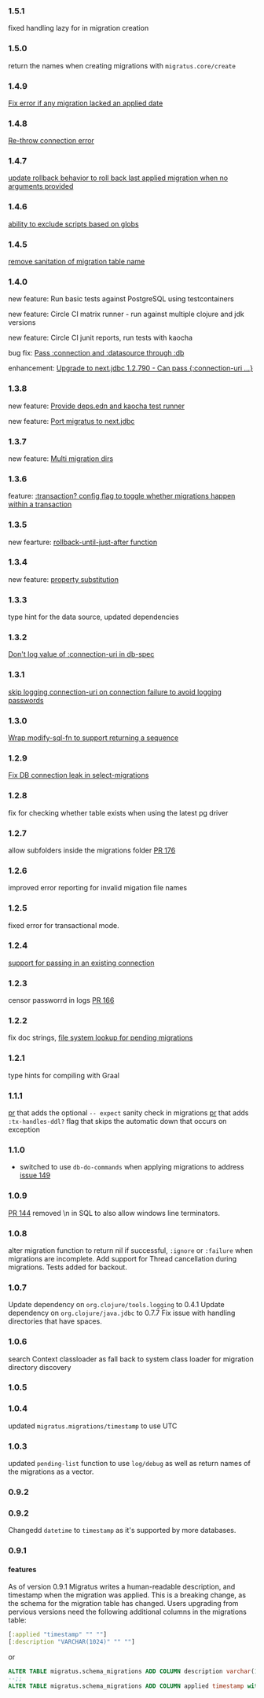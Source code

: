### 1.5.1
fixed handling lazy for in migration creation

### 1.5.0
return the names when creating migrations with `migratus.core/create`

### 1.4.9
[Fix error if any migration lacked an applied date](https://github.com/yogthos/migratus/pull/237)

### 1.4.8
[Re-throw connection error](https://github.com/yogthos/migratus/pull/236)

### 1.4.7
[update rollback behavior to roll back last applied migration when no arguments provided](https://github.com/yogthos/migratus/issues/199)

### 1.4.6

[ability to exclude scripts based on globs](https://github.com/yogthos/migratus/pull/232)

### 1.4.5
[remove sanitation of migration table name](https://github.com/yogthos/migratus/pull/231)

### 1.4.0

new feature: Run basic tests against PostgreSQL using testcontainers

new feature: Circle CI matrix runner - run against multiple clojure and jdk versions

new feature: Circle CI junit reports, run tests with kaocha

bug fix: [Pass :connection and :datasource through :db](https://github.com/yogthos/migratus/issues/181)

enhancement: [Upgrade to next.jdbc 1.2.790 - Can pass {:connection-uri ...}](https://github.com/yogthos/migratus/issues/221)

### 1.3.8

new feature: [Provide deps.edn and kaocha test runner](https://github.com/yogthos/migratus/pull/212)

new feature: [Port migratus to next.jdbc](https://github.com/yogthos/migratus/pull/214)

### 1.3.7

new feature: [Multi migration dirs](https://github.com/yogthos/migratus/pull/210)

### 1.3.6

feature: [:transaction? config flag to toggle whether migrations happen within a transaction](https://github.com/yogthos/migratus/pull/209)

### 1.3.5

new fearture: [rollback-until-just-after function](https://github.com/yogthos/migratus/pull/201)

### 1.3.4

new feature: [property substitution](https://github.com/yogthos/migratus/pull/198)

### 1.3.3

type hint for the data source, updated dependencies

### 1.3.2

[Don't log value of :connection-uri in db-spec](https://github.com/yogthos/migratus/pull/193)

### 1.3.1

[skip logging connection-uri on connection failure to avoid logging passwords](https://github.com/yogthos/migratus/pull/192)

### 1.3.0

[Wrap modify-sql-fn to support returning a sequence](https://github.com/yogthos/migratus/pull/187)

### 1.2.9

[Fix DB connection leak in select-migrations](https://github.com/yogthos/migratus/pull/186)

### 1.2.8

fix for checking whether table exists when using the latest pg driver

### 1.2.7

allow subfolders inside the migrations folder [PR 176](https://github.com/yogthos/migratus/pull/176)

### 1.2.6

improved error reporting for invalid migation file names

### 1.2.5

fixed error for transactional mode.

### 1.2.4

[support for passing in an existing connection](https://github.com/yogthos/migratus/pull/172)

### 1.2.3

censor passworrd in logs [PR 166](https://github.com/yogthos/migratus/pull/166)

### 1.2.2

fix doc strings, [file system lookup for pending migrations](https://github.com/yogthos/migratus/commit/6bd8948b452a4ba909e1f978f7a33422e47b3d9e)

### 1.2.1

type hints for compiling with Graal

### 1.1.1

[pr](https://github.com/yogthos/migratus/pull/151) that adds the optional `-- expect` sanity check in migrations
[pr](https://github.com/yogthos/migratus/pull/150) that adds `:tx-handles-ddl?` flag that skips the automatic down that occurs on exception

### 1.1.0

- switched to use `db-do-commands` when applying migrations to address [issue 149](https://github.com/yogthos/migratus/issues/149)

### 1.0.9

[PR 144](https://github.com/yogthos/migratus/pull/144) removed \n in SQL to also allow windows line terminators.

### 1.0.8

alter migration function to return nil if successful, `:ignore` or `:failure` when migrations are incomplete.
Add support for Thread cancellation during migrations.
Tests added for backout.

### 1.0.7

Update dependency on `org.clojure/tools.logging` to 0.4.1
Update dependency on `org.clojure/java.jdbc` to 0.7.7
Fix issue with handling directories that have spaces.

### 1.0.6

search Context classloader as fall back to system class loader for migration directory discovery

### 1.0.5
### 1.0.4

updated `migratus.migrations/timestamp` to use UTC

### 1.0.3

updated `pending-list` function to use `log/debug` as well as return names of the migrations as a vector.

### 0.9.2

### 0.9.2

Changedd `datetime` to `timestamp` as it's supported by more databases.

### 0.9.1

#### features

As of version 0.9.1 Migratus writes a human-readable description, and timestamp when the migration was applied.
This is a breaking change, as the schema for the migration table has changed. Users upgrading from pervious versions
need the following additional columns in the migrations table:

```clojure
[:applied "timestamp" "" ""]
[:description "VARCHAR(1024)" "" ""]
```

or

```sql
ALTER TABLE migratus.schema_migrations ADD COLUMN description varchar(1024);
--;;
ALTER TABLE migratus.schema_migrations ADD COLUMN applied timestamp with time zone;
```
